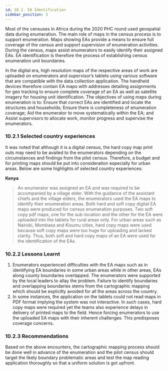 ```yaml
---
id: 10.2. EA Identification
sidebar_position: 3
---
```


Most of the censuses in Africa during the 2020 PHC round used geospatial data during enumeration. The main role of maps in the census process is to support enumeration. Maps showing EAs provide a means to ensure full coverage of the census and support supervision of enumeration activities. During the census, maps assist enumerators to easily identify their assigned EAs. EA identification is therefore the process of establishing census enumeration unit boundaries.

In the digital era, high resolution maps of the respective areas of work are uploaded on enumerators and supervisor’s tablets using various software that are compatible with the data collection application. The handheld devices therefore contain EA maps with addresses detailing assignments for geo tracking to ensure complete coverage of an EA as well as satellite imagery for housing unit identification. The objectives of using maps during enumeration is to: Ensure that correct EAs are identified and locate the structures and households; Ensure there is completeness of enumeration coverage; Aid the enumerator to move systematically within the EA; and Assist supervisors to allocate work, monitor progress and supervise the enumerators.

### 10.2.1	Selected country experiences
It was noted that although it is a digital census, the hard copy map print outs may need to be availed to the enumerators depending on the circumstances and findings from the pilot census. Therefore, a budget and for printing maps should be put into consideration especially for urban areas. Below are some highlights of selected country experiences:

**Kenya**
>An enumerator was assigned an EA and was required to be accompanied by a village elder. With the guidance of the assistant chiefs and the village elders, the enumerators used the EA maps to identify their enumeration areas. Both hard and soft copy digital EA maps were produced for census enumeration purposes.  Two soft copy pdf maps, one for the sub-location and the other for the EA were uploaded into the tablets for rural areas only. For urban areas such as Nairobi, Mombasa and Kisumu cities, hard copy maps were used because soft copy maps were too huge for uploading and lacked clarity. Thus, both soft and hard copy maps of an EA were used for the identification of the EAs.

### 10.2.2	Lessons Learnt

1.	Enumerators experienced difficulties with the EA maps such as in identifying EA boundaries in some urban areas while in other areas, EAs along county boundaries overlapped. The enumerators were supported by the local leaders to allay the problem. Failure to identify boundaries and overlapping boundaries stems from the cartographic mapping which should be explicitly avoided for all the areas across the country.
2.	In some instances, the application on the tablets could not read maps in PDF format implying the system was not interactive. In such cases, hard copy maps were required yet the teams also experience delays in delivery of printed maps to the field. Hence forcing enumerators to use the uploaded EA maps with their inherent challenges. This predisposes coverage concerns.

### 10.2.3	Recommendations
Based on the above encounters, the cartographic mapping process should be done well in advance of the enumeration and the pilot census should target the likely boundary problematic areas and test the map reading application thoroughly so that a uniform solution is got upfront.
